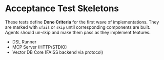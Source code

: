 # Acceptance Test Skeletons

These tests define **Done Criteria** for the first wave of implementations. They are marked with `xfail` or `skip`
until corresponding components are built. Agents should un-skip and make them pass as they implement features.

- DSL Runner
- MCP Server (HTTP/STDIO)
- Vector DB Core (FAISS backend via protocol)
